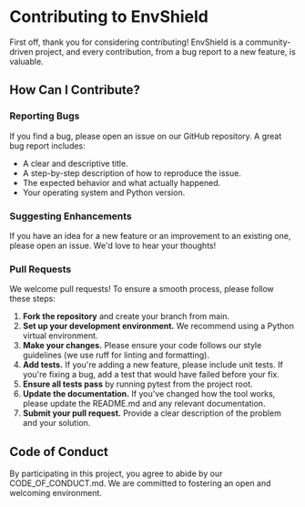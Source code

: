 # **Contributing to EnvShield**

First off, thank you for considering contributing\! EnvShield is a community-driven project, and every contribution, from a bug report to a new feature, is valuable.

## **How Can I Contribute?**

### **Reporting Bugs**

If you find a bug, please open an issue on our GitHub repository. A great bug report includes:

* A clear and descriptive title.  
* A step-by-step description of how to reproduce the issue.  
* The expected behavior and what actually happened.  
* Your operating system and Python version.

### **Suggesting Enhancements**

If you have an idea for a new feature or an improvement to an existing one, please open an issue. We'd love to hear your thoughts\!

### **Pull Requests**

We welcome pull requests\! To ensure a smooth process, please follow these steps:

1. **Fork the repository** and create your branch from main.  
2. **Set up your development environment.** We recommend using a Python virtual environment.  
3. **Make your changes.** Please ensure your code follows our style guidelines (we use ruff for linting and formatting).  
4. **Add tests.** If you're adding a new feature, please include unit tests. If you're fixing a bug, add a test that would have failed before your fix.  
5. **Ensure all tests pass** by running pytest from the project root.  
6. **Update the documentation.** If you've changed how the tool works, please update the README.md and any relevant documentation.  
7. **Submit your pull request.** Provide a clear description of the problem and your solution.

## **Code of Conduct**

By participating in this project, you agree to abide by our CODE\_OF\_CONDUCT.md. We are committed to fostering an open and welcoming environment.